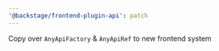 ```yaml
---
'@backstage/frontend-plugin-api': patch
---
```


Copy over `AnyApiFactory` & `AnyApiRef` to new frontend system
